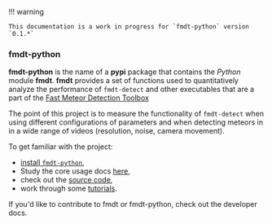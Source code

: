 !!! warning

    This documentation is a work in progress for `fmdt-python` version `0.1.*`

### fmdt-python

**fmdt-python** is the name of a **pypi** package that contains the _Python_ 
module **fmdt**. **fmdt** provides a set of functions used to quantitatively 
analyze the performance of `fmdt-detect` and other executables that are a part 
of the [Fast Meteor Detection Toolbox](https://github.com/alsoc/fmdt)

The point of this project is to measure the functionality of `fmdt-detect` when 
using different configurations of parameters and when detecting meteors in in a 
wide range of videos (resolution, noise, camera movement).

To get familiar with the project:

- [install `fmdt-python`](installation.md),
- Study the core usage docs [here](./iz_one_and_only.md),
- check out the [source code](https://github.com/ejovo13/fmdt_python_clean/tree/build),
- work through some [tutorials](tutorials/1_detecting_meteors.md).

If you'd like to contribute to fmdt or fmdt-python, check out the developer 
docs.